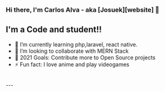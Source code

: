 ### Hi there, I'm Carlos Alva - aka [Josuek][website] 👋 

## I'm a Code and student!!

- 🌱 I’m currently learning php,laravel, react native.
- 👯 I’m looking to collaborate with MERN Stack
- 🥅 2021 Goals: Contribute more to Open Source projects
- ⚡ Fun fact: I love anime and play videogames

<br />
---


